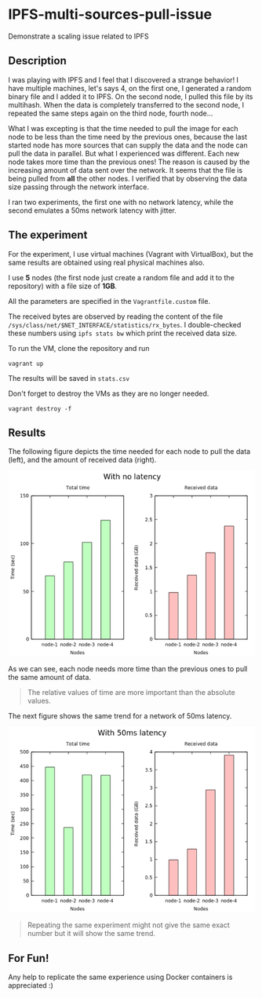 # IPFS-multi-sources-pull-issue
Demonstrate a scaling issue related to IPFS

## Description

I was playing with IPFS and I feel that I discovered a strange behavior! I have multiple machines, let's says 4, on the first one, I generated a random binary file and I added it to IPFS. On the second node, I pulled this file by its multihash. When the data is completely transferred to the second node, I repeated the same steps again on the third node, fourth node...

What I was excepting is that the time needed to pull the image for each node to be less than the time need by the previous ones, because the last started node has more sources that can supply the data and the node can pull the data in parallel. But what I experienced was different. Each new node takes more time than the previous ones! The reason is caused by the increasing amount of data sent over the network. It seems that the file is being pulled from **all** the other nodes. I verified that by observing the data size passing through the network interface.

I ran two experiments, the first one with no network latency, while the second emulates a 50ms network latency with jitter.

## The experiment

For the experiment, I use virtual machines (Vagrant with VirtualBox), but the same results are obtained using real physical machines also.

I use **5** nodes (the first node just create a random file and add it to the repository) with a file size of **1GB**.

All the parameters are specified in the `Vagrantfile.custom` file.

The received bytes are observed by reading the content of the file `/sys/class/net/$NET_INTERFACE/statistics/rx_bytes`. I double-checked these numbers using `ipfs stats bw` which print the received data size.


To run the VM, clone the repository and run

```
vagrant up
```

The results will be saved in `stats.csv`

Don't forget to destroy the VMs as they are no longer needed.

```
vagrant destroy -f
```

## Results

The following figure depicts the time needed for each node to pull the data (left), and the amount of received data (right).

![no_latency](results/stats_no_latency.png)

As we can see, each node needs more time than the previous ones to pull the same amount of data.

> The relative values of time are more important than the absolute values.

The next figure shows the same trend for a network of 50ms latency.

![50ms_latency](results/stats_50ms_latency.png)

> Repeating the same experiment might not give the same exact number but it will show the same trend.

## For Fun!

Any help to replicate the same experience using Docker containers is appreciated :)
